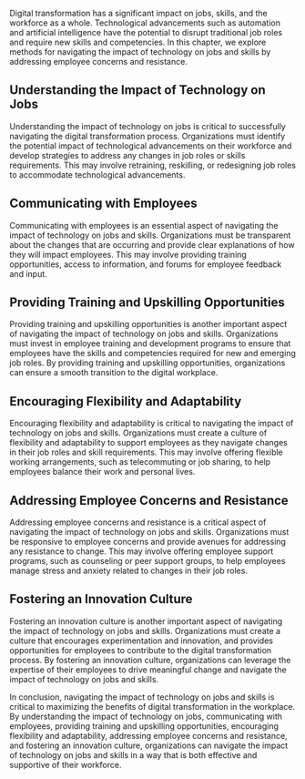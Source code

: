 
Digital transformation has a significant impact on jobs, skills, and the workforce as a whole. Technological advancements such as automation and artificial intelligence have the potential to disrupt traditional job roles and require new skills and competencies. In this chapter, we explore methods for navigating the impact of technology on jobs and skills by addressing employee concerns and resistance.

Understanding the Impact of Technology on Jobs
----------------------------------------------

Understanding the impact of technology on jobs is critical to successfully navigating the digital transformation process. Organizations must identify the potential impact of technological advancements on their workforce and develop strategies to address any changes in job roles or skills requirements. This may involve retraining, reskilling, or redesigning job roles to accommodate technological advancements.

Communicating with Employees
----------------------------

Communicating with employees is an essential aspect of navigating the impact of technology on jobs and skills. Organizations must be transparent about the changes that are occurring and provide clear explanations of how they will impact employees. This may involve providing training opportunities, access to information, and forums for employee feedback and input.

Providing Training and Upskilling Opportunities
-----------------------------------------------

Providing training and upskilling opportunities is another important aspect of navigating the impact of technology on jobs and skills. Organizations must invest in employee training and development programs to ensure that employees have the skills and competencies required for new and emerging job roles. By providing training and upskilling opportunities, organizations can ensure a smooth transition to the digital workplace.

Encouraging Flexibility and Adaptability
----------------------------------------

Encouraging flexibility and adaptability is critical to navigating the impact of technology on jobs and skills. Organizations must create a culture of flexibility and adaptability to support employees as they navigate changes in their job roles and skill requirements. This may involve offering flexible working arrangements, such as telecommuting or job sharing, to help employees balance their work and personal lives.

Addressing Employee Concerns and Resistance
-------------------------------------------

Addressing employee concerns and resistance is a critical aspect of navigating the impact of technology on jobs and skills. Organizations must be responsive to employee concerns and provide avenues for addressing any resistance to change. This may involve offering employee support programs, such as counseling or peer support groups, to help employees manage stress and anxiety related to changes in their job roles.

Fostering an Innovation Culture
-------------------------------

Fostering an innovation culture is another important aspect of navigating the impact of technology on jobs and skills. Organizations must create a culture that encourages experimentation and innovation, and provides opportunities for employees to contribute to the digital transformation process. By fostering an innovation culture, organizations can leverage the expertise of their employees to drive meaningful change and navigate the impact of technology on jobs and skills.

In conclusion, navigating the impact of technology on jobs and skills is critical to maximizing the benefits of digital transformation in the workplace. By understanding the impact of technology on jobs, communicating with employees, providing training and upskilling opportunities, encouraging flexibility and adaptability, addressing employee concerns and resistance, and fostering an innovation culture, organizations can navigate the impact of technology on jobs and skills in a way that is both effective and supportive of their workforce.
